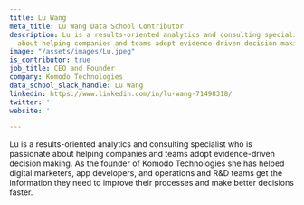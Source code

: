 ```yaml
---
title: Lu Wang
meta_title: Lu Wang Data School Contributor
description: Lu is a results-oriented analytics and consulting specialist who is passionate
  about helping companies and teams adopt evidence-driven decision making.
image: "/assets/images/Lu.jpeg"
is_contributor: true
job_title: CEO and Founder
company: Komodo Technologies
data_school_slack_handle: Lu Wang
linkedin: https://www.linkedin.com/in/lu-wang-71498318/
twitter: ''
website: ''

---
```

Lu is a results-oriented analytics and consulting specialist who is passionate about helping companies and teams adopt evidence-driven decision making. As the founder of Komodo Technologies she has helped digital marketers, app developers, and operations and R&D teams get the information they need to improve their processes and make better decisions faster.